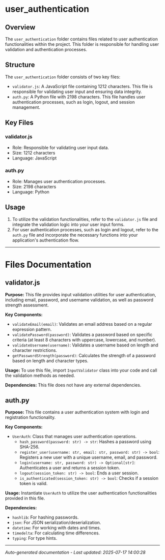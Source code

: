 # user_authentication

## Overview
The `user_authentication` folder contains files related to user authentication functionalities within the project. This folder is responsible for handling user validation and authentication processes.

## Structure
The `user_authentication` folder consists of two key files:
- `validator.js`: A JavaScript file containing 1212 characters. This file is responsible for validating user input and ensuring data integrity.
- `auth.py`: A Python file with 2198 characters. This file handles user authentication processes, such as login, logout, and session management.

## Key Files
### validator.js
- Role: Responsible for validating user input data.
- Size: 1212 characters
- Language: JavaScript

### auth.py
- Role: Manages user authentication processes.
- Size: 2198 characters
- Language: Python

## Usage
1. To utilize the validation functionalities, refer to the `validator.js` file and integrate the validation logic into your user input forms.
2. For user authentication processes, such as login and logout, refer to the `auth.py` file and incorporate the necessary functions into your application's authentication flow.

---

# Files Documentation

## validator.js

**Purpose:** This file provides input validation utilities for user authentication, including email, password, and username validation, as well as password strength assessment.

**Key Components:**
- `validateEmail(email)`: Validates an email address based on a regular expression pattern.
- `validatePassword(password)`: Validates a password based on specific criteria (at least 8 characters with uppercase, lowercase, and number).
- `validateUsername(username)`: Validates a username based on length and character restrictions.
- `getPasswordStrength(password)`: Calculates the strength of a password based on length and character types.

**Usage:** To use this file, import `InputValidator` class into your code and call the validation methods as needed.

**Dependencies:** This file does not have any external dependencies.

## auth.py

**Purpose:** This file contains a user authentication system with login and registration functionality.

**Key Components:**
- `UserAuth`: Class that manages user authentication operations.
  - `hash_password(password: str) -> str`: Hashes a password using SHA-256.
  - `register_user(username: str, email: str, password: str) -> bool`: Registers a new user with a unique username, email, and password.
  - `login(username: str, password: str) -> Optional[str]`: Authenticates a user and returns a session token.
  - `logout(session_token: str) -> bool`: Ends a user session.
  - `is_authenticated(session_token: str) -> bool`: Checks if a session token is valid.

**Usage:** Instantiate `UserAuth` to utilize the user authentication functionalities provided in this file.

**Dependencies:** 
- `hashlib`: For hashing passwords.
- `json`: For JSON serialization/deserialization.
- `datetime`: For working with dates and times.
- `timedelta`: For calculating time differences.
- `typing`: For type hints.

---
*Auto-generated documentation - Last updated: 2025-07-17 14:00:28*

